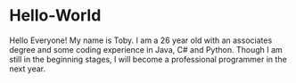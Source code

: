 # Hello-World
Hello Everyone!
My name is Toby. I am a 26 year old with an associates degree and some coding experience in Java, C# and Python. Though I am still in the beginning stages, I will become a professional programmer in the next year. 

